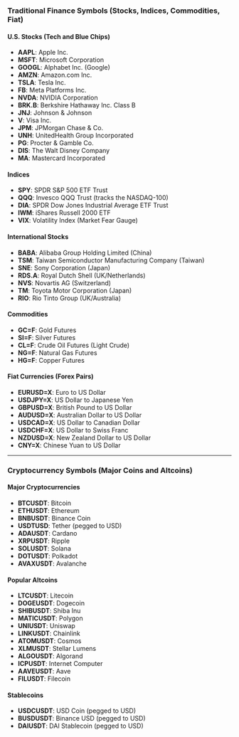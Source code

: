 ### **Traditional Finance Symbols (Stocks, Indices, Commodities, Fiat)**

#### **U.S. Stocks (Tech and Blue Chips)**
- **AAPL**: Apple Inc.
- **MSFT**: Microsoft Corporation
- **GOOGL**: Alphabet Inc. (Google)
- **AMZN**: Amazon.com Inc.
- **TSLA**: Tesla Inc.
- **FB**: Meta Platforms Inc.
- **NVDA**: NVIDIA Corporation
- **BRK.B**: Berkshire Hathaway Inc. Class B
- **JNJ**: Johnson & Johnson
- **V**: Visa Inc.
- **JPM**: JPMorgan Chase & Co.
- **UNH**: UnitedHealth Group Incorporated
- **PG**: Procter & Gamble Co.
- **DIS**: The Walt Disney Company
- **MA**: Mastercard Incorporated

#### **Indices**
- **SPY**: SPDR S&P 500 ETF Trust
- **QQQ**: Invesco QQQ Trust (tracks the NASDAQ-100)
- **DIA**: SPDR Dow Jones Industrial Average ETF Trust
- **IWM**: iShares Russell 2000 ETF
- **VIX**: Volatility Index (Market Fear Gauge)

#### **International Stocks**
- **BABA**: Alibaba Group Holding Limited (China)
- **TSM**: Taiwan Semiconductor Manufacturing Company (Taiwan)
- **SNE**: Sony Corporation (Japan)
- **RDS.A**: Royal Dutch Shell (UK/Netherlands)
- **NVS**: Novartis AG (Switzerland)
- **TM**: Toyota Motor Corporation (Japan)
- **RIO**: Rio Tinto Group (UK/Australia)

#### **Commodities**
- **GC=F**: Gold Futures
- **SI=F**: Silver Futures
- **CL=F**: Crude Oil Futures (Light Crude)
- **NG=F**: Natural Gas Futures
- **HG=F**: Copper Futures

#### **Fiat Currencies (Forex Pairs)**
- **EURUSD=X**: Euro to US Dollar
- **USDJPY=X**: US Dollar to Japanese Yen
- **GBPUSD=X**: British Pound to US Dollar
- **AUDUSD=X**: Australian Dollar to US Dollar
- **USDCAD=X**: US Dollar to Canadian Dollar
- **USDCHF=X**: US Dollar to Swiss Franc
- **NZDUSD=X**: New Zealand Dollar to US Dollar
- **CNY=X**: Chinese Yuan to US Dollar

---

### **Cryptocurrency Symbols (Major Coins and Altcoins)**

#### **Major Cryptocurrencies**
- **BTCUSDT**: Bitcoin
- **ETHUSDT**: Ethereum
- **BNBUSDT**: Binance Coin
- **USDTUSD**: Tether (pegged to USD)
- **ADAUSDT**: Cardano
- **XRPUSDT**: Ripple
- **SOLUSDT**: Solana
- **DOTUSDT**: Polkadot
- **AVAXUSDT**: Avalanche

#### **Popular Altcoins**
- **LTCUSDT**: Litecoin
- **DOGEUSDT**: Dogecoin
- **SHIBUSDT**: Shiba Inu
- **MATICUSDT**: Polygon
- **UNIUSDT**: Uniswap
- **LINKUSDT**: Chainlink
- **ATOMUSDT**: Cosmos
- **XLMUSDT**: Stellar Lumens
- **ALGOUSDT**: Algorand
- **ICPUSDT**: Internet Computer
- **AAVEUSDT**: Aave
- **FILUSDT**: Filecoin

#### **Stablecoins**
- **USDCUSDT**: USD Coin (pegged to USD)
- **BUSDUSDT**: Binance USD (pegged to USD)
- **DAIUSDT**: DAI Stablecoin (pegged to USD)

